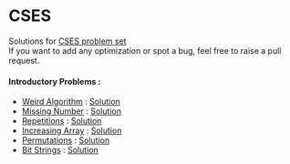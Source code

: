 # CSES

Solutions for [CSES problem set](https://cses.fi/problemset/) \
If you want to add any optimization or spot a bug, feel free to raise a pull request.

#### Introductory Problems :

* [Weird Algorithm](https://cses.fi/problemset/task/1068) : [Solution](./Introductory_Problems/Weird_Algorithm.cpp)
* [Missing Number](https://cses.fi/problemset/task/1083) : [Solution](./Introductory_Problems/Missing_Number.cpp)
* [Repetitions](Repetitions) : [Solution](./Introductory_Problems/Repetitions.cpp)
* [Increasing Array](https://cses.fi/problemset/task/1094) : [Solution](./Introductory_Problems/Increasing_Array.cpp)
* [Permutations](https://cses.fi/problemset/task/1070/) : [Solution](./Introductory_Problems/Permutations.cpp)
* [Bit Strings](https://cses.fi/problemset/task/1617/) : [Solution](./Introductory_Problems/Bit_Strings.cpp)